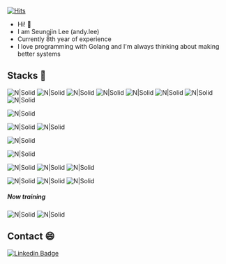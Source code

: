 [![Hits](https://hits.seeyoufarm.com/api/count/incr/badge.svg?url=https%3A%2F%2Fgithub.com%2Fdietcock&count_bg=%233A48E9&title_bg=%23555555&icon=&icon_color=%23E7E7E7&title=hits&edge_flat=false)](https://hits.seeyoufarm.com)
* Hi! 👋
* I am Seungjin Lee (andy.lee)
* Currently 8th year of experience
* I love programming with Golang and I'm always thinking about making better systems

## Stacks 🚀
<!-- ##### Backend -->
![N|Solid](https://img.shields.io/badge/Go-00ADD8?style=flat-square&logo=Go&logoColor=white)  ![N|Solid](https://img.shields.io/badge/Python-3776AB?style=flat-square&logo=Python&logoColor=white)  ![N|Solid](https://img.shields.io/badge/Node.js-339933?style=flat-square&logo=Node.js&logoColor=white) ![N|Solid](https://img.shields.io/badge/HTML-E34F26?style=flat-square&logo=html5&logoColor=white) ![N|Solid](https://img.shields.io/badge/CSS-1572B6?style=flat-square&logo=CSS3&logoColor=white) ![N|Solid](https://img.shields.io/badge/Javascript-F7DF1E?style=flat-square&logo=Javascript&logoColor=white) ![N|Solid](https://img.shields.io/badge/Vue-4FC08D?style=flat-square&logo=Vue.js&logoColor=white) ![N|Solid](https://img.shields.io/badge/React-61DAFB?style=flat-square&logo=React&logoColor=white)
<!-- ##### Container -->
![N|Solid](https://img.shields.io/badge/Docker-2496ED?style=flat-square&logo=docker&logoColor=white)
<!-- ##### Database -->
![N|Solid](https://img.shields.io/badge/MySQL-4479A1?style=flat-square&logo=MySQL&logoColor=white) ![N|Solid](https://img.shields.io/badge/Redis-DC382D?style=flat-square&logo=redis&logoColor=white)
<!-- ##### Message Queue -->
![N|Solid](https://img.shields.io/badge/RabbitMQ-FF6600?style=flat-square&logo=RabbitMQ&logoColor=white)
<!-- ##### Frontend -->
<!-- ##### Cloud -->
![N|Solid](https://img.shields.io/badge/AWS-232F3E?style=flat-square&logo=amazonAWS&logoColor=white)
<!-- ##### IDEA -->
![N|Solid](https://img.shields.io/badge/VScode-007ACC?style=flat-square&logo=VisualStudioCode&logoColor=white) ![N|Solid](https://img.shields.io/badge/PyCharm-000000?style=flat-square&logo=PyCharm&logoColor=white) ![N|Solid](https://img.shields.io/badge/GoLand-000000?style=flat-square&logo=GoLand&logoColor=white)
<!-- ##### Others -->
![N|Solid](https://img.shields.io/badge/Socket.io-010101?style=flat-square&logo=Socket.io&logoColor=white) ![N|Solid](https://img.shields.io/badge/gRPC-000000?style=flat-square&logo=gRPC&logoColor=white) ![N|Solid](https://img.shields.io/badge/Thrift-000000?style=flat-square&logo=Thrift&logoColor=white)
##### Now training
![N|Solid](https://img.shields.io/badge/Java-B07219?style=flat-square&logo=Java&logoColor=white)
![N|Solid](https://img.shields.io/badge/Kubernetes-326CE5?style=flat-square&logo=Kubernetes&logoColor=white)


## Contact 😄
[![Linkedin Badge](https://img.shields.io/badge/-LinkedIn-blue?style=flat-square&logo=Linkedin&logoColor=white)](https://www.linkedin.com/in/oksusucha87/)



